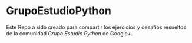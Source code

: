 GrupoEstudioPython
==================

Este Repo a sido creado para compartir
los ejercicios y desafios resueltos de la 
comunidad *Grupo Estudio Python* de Google+.

